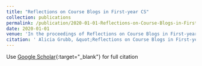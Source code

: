 ```yaml
---
title: "Reflections on Course Blogs in First-year CS"
collection: publications
permalink: /publication/2020-01-01-Reflections-on-Course-Blogs-in-First-year-CS
date: 2020-01-01
venue: 'In the proceedings of Reflections on Course Blogs in First-year CS'
citation: ' Alicia Grubb, &quot;Reflections on Course Blogs in First-year CS.&quot; In the proceedings of Reflections on Course Blogs in First-year CS, 2020.'
---
```

Use [Google Scholar](https://scholar.google.com/scholar?q=Reflections+on+Course+Blogs+in+First+year+CS){:target="_blank"} for full citation